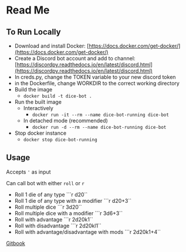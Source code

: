 # Read Me

## To Run Locally

* Download and install Docker: [https://docs.docker.com/get-docker/](https://docs.docker.com/get-docker/)
* Create a Discord bot account and add to channel: [https://discordpy.readthedocs.io/en/latest/discord.html](https://discordpy.readthedocs.io/en/latest/discord.html)
* In creds.py, change the TOKEN variable to your new discord token
* in the Dockerfile, change WORKDIR to the correct working directory
* Build  the image
  * `docker build -t dice-bot .`
* Run the built image
  * Interactively 
    * `docker run -it --rm --name dice-bot-running dice-bot`
  * In detached mode \(recommended\)
    * `docker run -d --rm --name dice-bot-running dice-bot`
* Stop docker instance
  * `docker stop dice-bot-running`

## Usage

Accepts `'` as input

Can call bot with either `roll` or `r`

* Roll 1 die of any type  ```r d20``
* Roll 1 die of any type with a modifier  ```r d20+3``
* Roll multiple dice  ```r 3d20``
* Roll multiple dice with a modifier ```r 3d6+3``
* Roll with advantage ```r 2d20k1``
* Roll with disadvantage ```r 2d20kl1``
* Roll with advantage/disadvantage with mods ```r 2d20k1+4``

[Gitbook](https://app.gitbook.com/@selphmg/s/dice-bot-1/)

